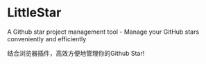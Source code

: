 # LittleStar

A Github star project management tool - Manage your GitHub stars conveniently and efficiently

结合浏览器插件，高效方便地管理你的Github Star!
